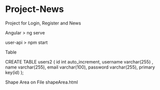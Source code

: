 # Project-News
Project for Login, Register and News

Angular > ng serve

user-api > npm start 


Table


CREATE TABLE users2 (
	id int auto_increment,
	username varchar(255) ,
	name varchar(255),
	email varchar(100),
	password varchar(255),
	primary key(id)
);



Shape Area on File shapeArea.html 
